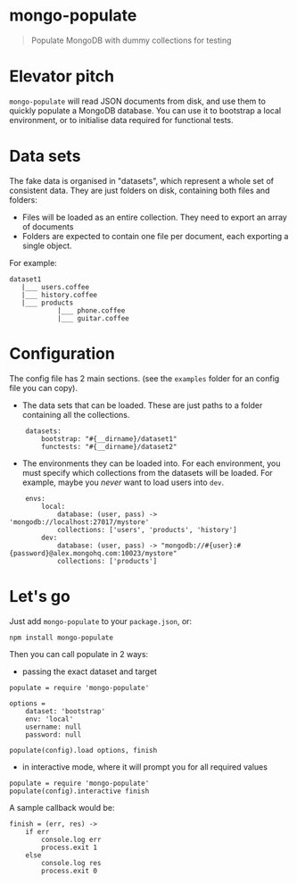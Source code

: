 # mongo-populate

> Populate MongoDB with dummy collections for testing

# Elevator pitch

`mongo-populate` will read JSON documents from disk, and use them to quickly populate a MongoDB database. You can use it to bootstrap a local environment, or to initialise data required for functional tests.

# Data sets

The fake data is organised in "datasets", which represent a whole set of consistent data. They are just folders on disk, containing both files and folders:

- Files will be loaded as an entire collection. They need to export an array of documents
- Folders are expected to contain one file per document, each exporting a single object.

For example:

```
dataset1
   |___ users.coffee
   |___ history.coffee
   |___ products
            |___ phone.coffee
            |___ guitar.coffee   
```

# Configuration

The config file has 2 main sections.
(see the `examples` folder for an config file you can copy).

- The data sets that can be loaded.
   These are just paths to a folder containing all the collections.

```
    datasets:
        bootstrap: "#{__dirname}/dataset1"
        functests: "#{__dirname}/dataset2"
```

- The environments they can be loaded into.
   For each environment, you must specify which collections from the datasets will be loaded. For example, maybe you *never* want to load users into `dev`.

```    
    envs:
        local:
            database: (user, pass) -> 'mongodb://localhost:27017/mystore'
            collections: ['users', 'products', 'history']
        dev:
            database: (user, pass) -> "mongodb://#{user}:#{password}@alex.mongohq.com:10023/mystore"
            collections: ['products']
```

# Let's go

Just add `mongo-populate` to your `package.json`, or:

```
npm install mongo-populate
```

Then you can call populate in 2 ways:

- passing the exact dataset and target

```
populate = require 'mongo-populate'

options =
    dataset: 'bootstrap'
    env: 'local'
    username: null
    password: null

populate(config).load options, finish
```

- in interactive mode, where it will prompt you for all required values

```
populate = require 'mongo-populate'
populate(config).interactive finish
```

A sample callback would be:

```
finish = (err, res) ->
    if err
        console.log err
        process.exit 1
    else
        console.log res
        process.exit 0
```
